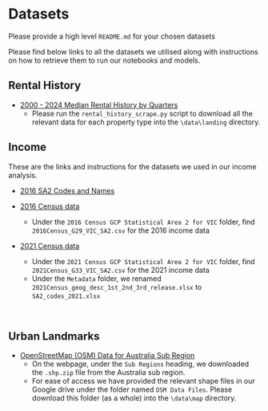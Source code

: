 # Datasets
Please provide a high level `README.md` for your chosen datasets

Please find below links to all the datasets we utilised along with instructions on how to retrieve them to run our notebooks and models. 

## Rental History
- [2000 - 2024 Median Rental History by Quarters](https://data.aurin.org.au/dataset/au-govt-abs-sa2-2016-aust-na)
  - Please run the `rental_history_scrape.py` script to download all the relevant data for each property type into the `\data\landing` directory. 

## Income
These are the links and instructions for the datasets we used in our income analysis. 
- [2016 SA2 Codes and Names](https://data.aurin.org.au/dataset/au-govt-abs-sa2-2016-aust-na)

- [2016 Census data](https://www.abs.gov.au/census/find-census-data/datapacks/download/2016_GCP_SA2_for_VIC_short-header.zip)
  - Under the `2016 Census GCP Statistical Area 2 for VIC` folder, find `2016Census_G29_VIC_SA2.csv` for the 2016 income data

- [2021 Census data](https://www.abs.gov.au/census/find-census-data/datapacks/download/2021_GCP_SA2_for_VIC_short-header.zip)
  - Under the `2021 Census GCP Statistical Area 2 for VIC` folder, find `2021Census_G33_VIC_SA2.csv` for the 2021 income data
  - Under the `Metadata` folder, we renamed `2021Census_geog_desc_1st_2nd_3rd_release.xlsx` to `SA2_codes_2021.xlsx`

<br>

## Urban Landmarks 
- [OpenStreetMap (OSM) Data for Australia Sub Region](https://download.geofabrik.de/australia-oceania.html)
  - On the webpage, under the `Sub Regions` heading, we downloaded the `.shp.zip` file from the Australia sub region.
  - For ease of access we have provided the relevant shape files in our Google drive under the folder named `OSM Data Files`. Please download this folder (as a whole) into the `\data\map` directory. 